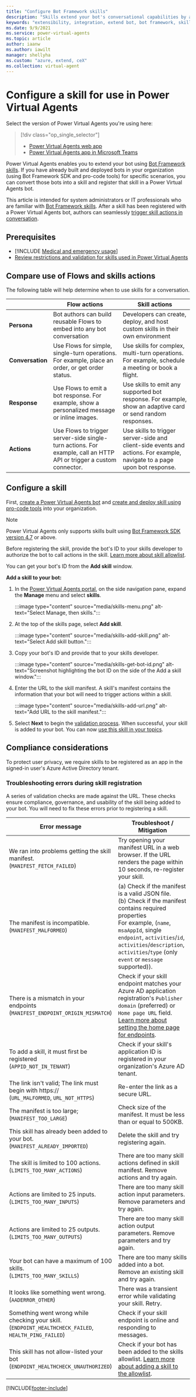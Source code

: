 ```yaml
---
title: "Configure Bot Framework skills"
description: "Skills extend your bot's conversational capabilities by automating a series of actions within a topic. Skills enable the bot to book an appointment, send a confirmation email, manage tasks, and more."
keywords: "extensibility, integration, extend bot, bot framework, skills, custom capabilities, PVA"
ms.date: 9/9/2021
ms.service: power-virtual-agents
ms.topic: article
author: iaanw
ms.author: iawilt
manager: shellyha
ms.custom: "azure, extend, ceX"
ms.collection: virtual-agent
---
```


# Configure a skill for use in Power Virtual Agents

Select the version of Power Virtual Agents you're using here:

> [!div class="op_single_selector"]
> - [Power Virtual Agents web app](configuration-add-skills.md)
> - [Power Virtual Agents app in Microsoft Teams](teams/configuration-add-skills-teams.md)

Power Virtual Agents enables you to extend your bot using [Bot Framework skills](/azure/bot-service/skills-conceptual?view=azure-bot-service-4.0&preserve-view=true). If you have already built and deployed bots in your organization (using Bot Framework SDK and pro-code tools) for specific scenarios, you can convert those bots into a skill and register that skill in a Power Virtual Agents bot.

This article is intended for system administrators or IT professionals who are familiar with [Bot Framework skills](/azure/bot-service/skills-conceptual?view=azure-bot-service-4.0&preserve-view=true). After a skill has been registered with a Power Virtual Agents bot, authors can seamlessly [trigger skill actions in conversation](advanced-use-skills.md).

## Prerequisites

- [!INCLUDE [Medical and emergency usage](includes/pva-usage-limitations.md)]
- [Review restrictions and validation for skills used in Power Virtual Agents](/azure/bot-service/skill-pva)


## Compare use of Flows and skills actions
The following table will help determine when to use skills for a conversation.

|    | **Flow actions** | **Skill actions** |
| -- | -- | -- |
| **Persona** | Bot authors can build reusable Flows to embed into any bot conversation | Developers can create, deploy, and host custom skills in their own environment |
| **Conversation** | Use Flows for simple, single-turn operations. For example, place an order, or get order status. | Use skills for complex, multi-turn operations. For example, schedule a meeting or book a flight. |
| **Response** | Use Flows to emit a bot response. For example, show a personalized message or inline images. | Use skills to emit any supported bot response. For example, show an adaptive card or send random responses. |
| **Actions** | Use Flows to trigger server-side single-turn actions. For example, call an HTTP API or trigger a custom connector. | Use skills to trigger server-side and client-side events and actions. For example, navigate to a page upon bot response. |


## Configure a skill
First, [create a Power Virtual Agents bot](authoring-first-bot.md) and [create and deploy skill using pro-code tools](https://go.microsoft.com/fwlink/?linkid=2110533) into your organization.

>[!NOTE]
>Power Virtual Agents only supports skills built using [Bot Framework SDK version 4.7](/azure/bot-service/skills-conceptual?view=azure-bot-service-4.0&preserve-view=true) or above.

Before registering the skill, provide the bot's ID to your skills developer to authorize the bot to call actions in the skill. [Learn more about skill allowlist](/azure/bot-service/skill-implement-skill). 

You can get your bot's ID from the **Add skill** window.


**Add a skill to your bot:**

1. In the [Power Virtual Agents portal](https://web.powerva.microsoft.com), on the side navigation pane, expand the **Manage** menu and select **skills**.

   :::image type="content" source="media/skills-menu.png" alt-text="Select Manage, then skills.":::

1. At the top of the skills page, select **Add skill**.
 
   :::image type="content" source="media/skills-add-skill.png" alt-text="Select Add skill button.":::

1. Copy your bot's ID and provide that to your skills developer.

   :::image type="content" source="media/skills-get-bot-id.png" alt-text="Screenshot highlighting the bot ID on the side of the Add a skill window.":::

1. Enter the URL to the skill manifest. A skill's manifest contains the information that your bot will need to trigger actions within a skill.

   :::image type="content" source="media/skills-add-url.png" alt-text="Add URL to the skill manifest.":::

1. Select **Next** to begin the [validation process](#troubleshooting-errors-during-skill-registration). When successful, your skill is added to your bot. You can now [use this skill in your topics](advanced-use-skills.md). 

## Compliance considerations

To protect user privacy, we require skills to be registered as an app in the signed-in user's Azure Active Directory tenant.

### Troubleshooting errors during skill registration

A series of validation checks are made against the URL. These checks ensure compliance, governance, and usability of the skill being added to your bot. You will need to fix these errors prior to registering a skill.

Error message | Troubleshoot / Mitigation
---|---
We ran into problems getting the skill manifest.<br/>(`MANIFEST_FETCH_FAILED`)| Try opening your manifest URL in a web browser. If the URL renders the page within 10 seconds, re-register your skill.
The manifest is incompatible. <br/>(`MANIFEST_MALFORMED`) | (a) Check if the manifest is a valid JSON file.<br/>(b) Check if the manifest contains required properties <br/>For example, (`name`, `msaAppId`, single `endpoint`, `activities`/`id`, `activities`/`description`, `activities`/`type` (only `event` or `message` supported)).
There is a mismatch in your endpoints <br/>(`MANIFEST_ENDPOINT_ORIGIN_MISMATCH`) | Check if your skill endpoint matches your Azure AD application registration's `Publisher domain` (preferred) or `Home page URL` field. [Learn more about setting the home page for endpoints](/azure/active-directory/app-proxy/application-proxy-configure-custom-home-page).
To add a skill, it must first be registered <br/>(`APPID_NOT_IN_TENANT`) | Check if your skill's application ID is registered in your organization's Azure AD tenant. |
The link isn't valid; The link must begin with https:// <br/>(`URL_MALFORMED`, `URL_NOT_HTTPS`) | Re-enter the link as a secure URL. |
The manifest is too large; <br/>(`MANIFEST_TOO_LARGE`)| Check size of the manifest. It must be less than or equal to 500KB. |
This skill has already been added to your bot. <br/>(`MANIFEST_ALREADY_IMPORTED`)| Delete the skill and try registering again. |
The skill is limited to 100 actions. <br/>(`LIMITS_TOO_MANY_ACTIONS`)|There are too many skill actions defined in skill manifest. Remove actions and try again. |
Actions are limited to 25 inputs. <br/>(`LIMITS_TOO_MANY_INPUTS`)|There are too many skill action input parameters. Remove parameters and try again. |
Actions are limited to 25 outputs. <br/>(`LIMITS_TOO_MANY_OUTPUTS`)|There are too many skill action output parameters. Remove parameters and try again. |
Your bot can have a maximum of 100 skills. <br/>(`LIMITS_TOO_MANY_SKILLS`)| There are too many skills added into a bot. Remove an existing skill and try again. |
It looks like something went wrong.<br/>(`AADERROR_OTHER`)|There was a transient error while validating your skill. Retry.|
Something went wrong while checking your skill. <br/>(`ENDPOINT_HEALTHCHECK_FAILED`, `HEALTH_PING_FAILED`) | Check if your skill endpoint is online and responding to messages.|
This skill has not allow-listed your bot <br/>(`ENDPOINT_HEALTHCHECK_UNAUTHORIZED`) | Check if your bot has been added to the skills allowlist. [Learn more about adding a skill to the allowlist](#configure-a-skill-for-use-in-power-virtual-agents). |



[!INCLUDE[footer-include](includes/footer-banner.md)]
